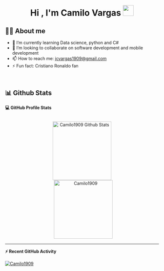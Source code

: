 ### 
<h1 align="center">Hi , I'm Camilo Vargas <img src="https://media.giphy.com/media/hvRJCLFzcasrR4ia7z/giphy.gif" width="35"></h1>

## :sassy_man:  About me
- 🌱 I’m currently learning Data science, python and C#
- 🤝 I’m looking to collaborate on software development and mobile development
- 📫 How to reach me: [jcvargas1909@gmail.com](mailto:jcvargas1909@gmail.com)
- ⚡ Fun fact: Cristiano Ronaldo fan
<br>

## 📊 Github Stats



  <summary><b>💻 GitHub Profile Stats</b></summary>
  <br/>
  <p align="center">
    <a href="https://github.com/anuraghazra/github-readme-stats"><img alt="Camilo1909 Github Stats" src="https://github-readme-stats.vercel.app/api?username=Camilo1909&show_icons=true&count_private=true&theme=algolia" height="192px"/></a>
<br/>
  &nbsp;
	  <img src="https://github-readme-stats.vercel.app/api/top-langs?username=Camilo1909&langs_count=10&show_icons=true&locale=en&layout=compact&theme=algolia" alt="Camilo1909" height="192px"/>
  <br/>
  </p>

----

  <summary><b>⚡ Recent GitHub Activity</b></summary>
  <br/>
   <a href="https://github.com/Camilo1909"><img alt=Camilo1909 Activity Graph" src="https://activity-graph.herokuapp.com/graph?username=Camilo1909&custom_title=Camilo1909%20Contribution%20Graph&theme=react-dark" /></a>
  <br/>


<br/>
